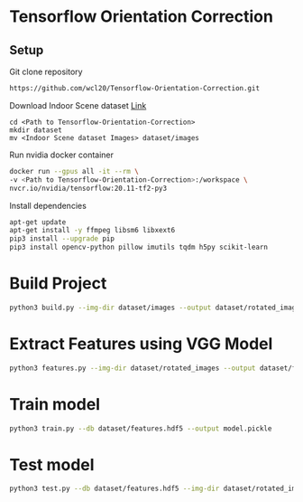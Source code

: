# Tensorflow Orientation Correction

## Setup

Git clone repository
```bash
https://github.com/wcl20/Tensorflow-Orientation-Correction.git
```
Download Indoor Scene dataset [Link](http://web.mit.edu/torralba/www/indoor.html)
```
cd <Path to Tensorflow-Orientation-Correction>
mkdir dataset
mv <Indoor Scene dataset Images> dataset/images
```
Run nvidia docker container
```bash
docker run --gpus all -it --rm \
-v <Path to Tensorflow-Orientation-Correction>:/workspace \
nvcr.io/nvidia/tensorflow:20.11-tf2-py3
```
Install dependencies
```bash
apt-get update
apt-get install -y ffmpeg libsm6 libxext6
pip3 install --upgrade pip
pip3 install opencv-python pillow imutils tqdm h5py scikit-learn
```

# Build Project 
```bash
python3 build.py --img-dir dataset/images --output dataset/rotated_images
```

# Extract Features using VGG Model
```bash
python3 features.py --img-dir dataset/rotated_images --output dataset/features.hdf5
```

# Train model
```bash
python3 train.py --db dataset/features.hdf5 --output model.pickle
```

# Test model
```bash
python3 test.py --db dataset/features.hdf5 --img-dir dataset/rotated_images --model model.pickle
```
